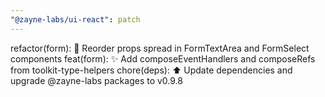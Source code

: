 ```yaml
---
"@zayne-labs/ui-react": patch
---
```


refactor(form): 🔄 Reorder props spread in FormTextArea and FormSelect components
feat(form): ✨ Add composeEventHandlers and composeRefs from toolkit-type-helpers
chore(deps): ⬆️ Update dependencies and upgrade @zayne-labs packages to v0.9.8

